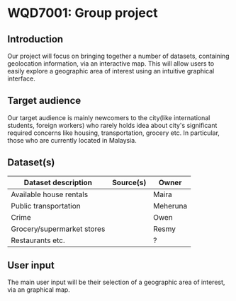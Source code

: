 # WQD7001: Group project
## Introduction
Our project will focus on bringing together a number of datasets, containing geolocation information, via an interactive map. This will allow users to easily explore a geographic area of interest using an intuitive graphical interface.

## Target audience
Our target audience is mainly newcomers to the city(like international students, foreign workers) who rarely holds idea about city's significant required concerns like housing, transportation, grocery etc. In particular, those who are currently located in Malaysia.

## Dataset(s)
| Dataset description        | Source(s) | Owner    |
|----------------------------|-----------|----------|
| Available house rentals    |           | Maira    |
| Public transportation      |           | Meheruna |
| Crime                      |           | Owen     |
| Grocery/supermarket stores |           | Resmy    |
| Restaurants etc.           |           | ?        |

## User input
The main user input will be their selection of a geographic area of interest, via an graphical map.

